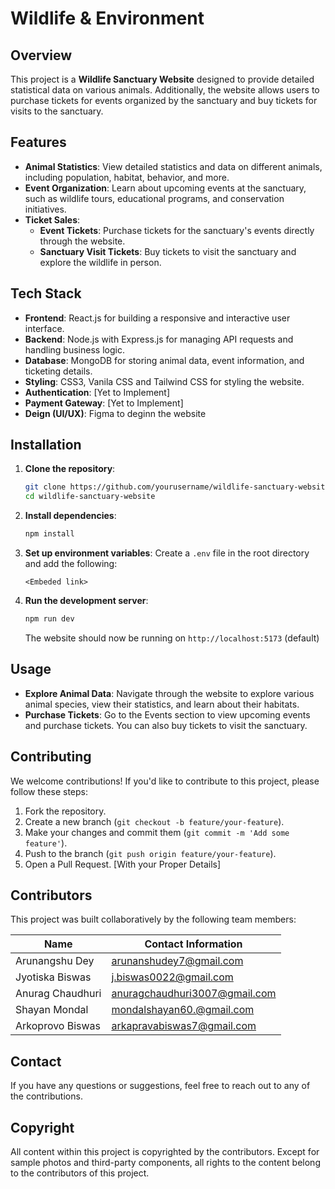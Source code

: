 # Wildlife & Environment 
## Overview

This project is a **Wildlife Sanctuary Website** designed to provide detailed statistical data on various animals. Additionally, the website allows users to purchase tickets for events organized by the sanctuary and buy tickets for visits to the sanctuary.

## Features

- **Animal Statistics**: View detailed statistics and data on different animals, including population, habitat, behavior, and more.
- **Event Organization**: Learn about upcoming events at the sanctuary, such as wildlife tours, educational programs, and conservation initiatives.
- **Ticket Sales**:
  - **Event Tickets**: Purchase tickets for the sanctuary's events directly through the website.
  - **Sanctuary Visit Tickets**: Buy tickets to visit the sanctuary and explore the wildlife in person.

## Tech Stack

- **Frontend**: React.js for building a responsive and interactive user interface.
- **Backend**: Node.js with Express.js for managing API requests and handling business logic.
- **Database**: MongoDB for storing animal data, event information, and ticketing details.
- **Styling**: CSS3, Vanila CSS and Tailwind CSS for styling the website.
- **Authentication**: [Yet to Implement] 
- **Payment Gateway**: [Yet to Implement]
- **Deign (UI/UX)**: Figma to deginn the website 

## Installation

1. **Clone the repository**:
   ```bash
   git clone https://github.com/yourusername/wildlife-sanctuary-website.git
   cd wildlife-sanctuary-website
   ```

2. **Install dependencies**:
   ```bash
   npm install
   ```

3. **Set up environment variables**:
   Create a `.env` file in the root directory and add the following:
   ```env
   <Embeded link>
   ```

4. **Run the development server**:
   ```bash
   npm run dev
   ```

   The website should now be running on `http://localhost:5173` (default)

## Usage

- **Explore Animal Data**: Navigate through the website to explore various animal species, view their statistics, and learn about their habitats.
- **Purchase Tickets**: Go to the Events section to view upcoming events and purchase tickets. You can also buy tickets to visit the sanctuary.

## Contributing

We welcome contributions! If you'd like to contribute to this project, please follow these steps:

1. Fork the repository.
2. Create a new branch (`git checkout -b feature/your-feature`).
3. Make your changes and commit them (`git commit -m 'Add some feature'`).
4. Push to the branch (`git push origin feature/your-feature`).
5. Open a Pull Request. [With your Proper Details]

## Contributors

This project was built collaboratively by the following team members:

| Name              | Contact Information                    |
|-------------------|----------------------------------------|
| Arunangshu Dey    | arunanshudey7@gmail.com                |
| Jyotiska Biswas   | j.biswas0022@gmail.com                 |
| Anurag Chaudhuri  | anuragchaudhuri3007@gmail.com          |
| Shayan Mondal     | mondalshayan60.@gmail.com              |
| Arkoprovo Biswas  | arkapravabiswas7@gmail.com       |

## Contact

If you have any questions or suggestions, feel free to reach out to any of the contributions.

## Copyright

All content within this project is copyrighted by the contributors. Except for sample photos and third-party components, all rights to the content belong to the contributors of this project.
